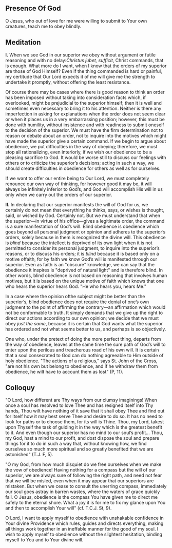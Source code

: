 ## Presence Of God

O Jesus, who out of love for me were willing to submit to Your own creatures, teach me to obey blindly.

## Meditation

**I.** When we see God in our superior we obey without argument or futile reasoning and with no delay:*Christus jubet, sufficit*, Christ commands, that is enough. What more do I want, when I know that the orders of my superior are those of God Himself? Even if the thing commanded is hard or painful, my certitude that Our Lord expects it of me will give me the strength to undertake it promptly, without offering the least resistance.

Of course there may be cases where there is good reason to think an order has been imposed without taking into consideration facts which, if overlooked, might be prejudicial to the superior himself; then it is well and sometimes even necessary to bring it to his attention. Neither is there any imperfection in asking for explanations when the order does not seem clear or when it places us in a very embarrassing position; however, this must be done with humility, without insistence and with readiness to submit oneself to the decision of the superior. We must have the firm determination not to reason or debate about an order, not to inquire into the motives which might have made the superior give a certain command. If we begin to argue about obedience, we put difficulties in the way of obeying; therefore, we must stop all rationalizing, even interiorly, if we wish our obedience to be a pleasing sacrifice to God. It would be worse still to discuss our feelings with others or to criticize the superior’s decisions; acting in such a way, we should create difficulties in obedience for others as well as for ourselves.

If we want to offer our entire being to Our Lord, we must completely renounce our own way of thinking, for however good it may be, it will always be infinitely inferior to God’s, and God will accomplish His will in us only when we carry out the orders of our superior.

**II.** In declaring that our superior manifests the will of God for us, we certainly do not mean that everything he thinks, says, or wishes is thought, said, or wished by God. Certainly not. But we must understand that when the superior—in virtue of his office—gives a legitimate order, the command is a sure manifestation of God’s will. Blind obedience is obedience which goes beyond all personal judgment or opinion and adheres to the superior’s orders, solely because in them is recognized the divine will. This obedience is *blind* because the intellect is deprived of its own light when it is not permitted to consider its personal judgment, to inquire into the superior’s reasons, or to discuss his orders; it is *blind* because it is based only on a motive offaith, for by faith we know God’s will is manifested through our superior. Even as faith is an "obscure" knowledge, we can say that the obedience it inspires is "deprived of natural light" and is therefore blind. In other words, blind obedience is not based on reasoning that involves human motives, but it is based on the unique motive of faith which knows that one who hears the superior hears God. "He who hears you, hears Me."

In a case where the opinion ofthe subject might be better than the superior’s, blind obedience does not require the denial of one’s own judgment to the point of affirming the contrary—an affirmation which would not be conformable to truth. It simply demands that we give up the right to direct our actions according to our own opinion; we decide that we must obey *just the same*, because it is certain that God wants what the superior has ordered and not what seems better to us, and perhaps is so objectively.

One who, under the pretext of doing the more perfect thing, departs from the way of obedience, leaves at the same time the sure path of God’s will to enter upon the perilous
and treacherous road of his own will. It is certain that a soul consecrated to God can do nothing agreeable to Him outside of holy obedience. "The actions of a religious," says St. John of the Cross, "are not his own but belong to obedience, and if he withdraw them from obedience, he wilt have to account them as lost" (P, 11).

## Colloquy

"O Lord, how different are Thy ways from our clumsy imaginings! When once a soul has resolved to love Thee and has resigned itself into Thy hands, Thou wilt have nothing of it save that it shall obey Thee and find out for itself how it may best serve Thee and desire to do so. It has no need to look for paths or to choose them, for its will is Thine. Thou, my Lord, takest upon Thyself the task of guiding it in the way which is the greatest benefit to it. And even though our superior has no mind to our soul’s profit... Thou, my God, hast a mind to our profit, and dost dispose the soul and prepare things for it to do in such a way that, without knowing how, we find ourselves so much more spiritual and so greatly benefited that we are astonished" (T.J. F, 5).

"O my God, from how much disquiet do we free ourselves when we make the vow of obedience! Having nothing for a compass but the will of our superior, we are always sure of following the right path, and need not fear that we will be misled, even when it may appear that our superiors are mistaken. But when we cease to consult the unerring compass, immediately our soul goes astray in barren wastes, where the waters of grace quickly fail. O Jesus, obedience is the compass You have given me to direct me safely to the eternal shore. What a joy it is for me to fix my glance upon You and then to accomplish Your will" (cf. T.C.J. St, 9).

O Lord, I want to apply myself to obedience with unshakable confidence in Your divine Providence which rules, guides and directs everything, making all things work together in an ineffable manner for the good of my soul. I wish to apply myself to obedience without the slightest hesitation, binding myself to You and to Your divine will.